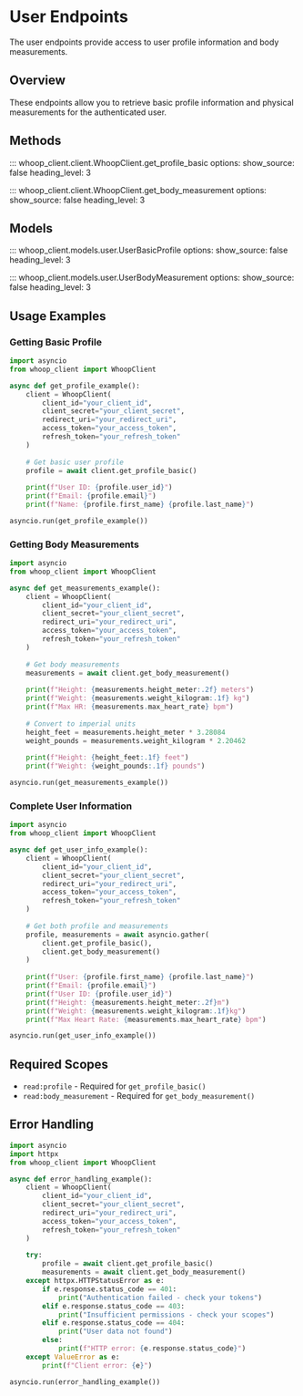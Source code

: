 # User Endpoints

The user endpoints provide access to user profile information and body measurements.

## Overview

These endpoints allow you to retrieve basic profile information and physical measurements for the authenticated user.

## Methods

::: whoop_client.client.WhoopClient.get_profile_basic
    options:
        show_source: false
        heading_level: 3

::: whoop_client.client.WhoopClient.get_body_measurement
    options:
        show_source: false
        heading_level: 3

## Models

::: whoop_client.models.user.UserBasicProfile
    options:
        show_source: false
        heading_level: 3

::: whoop_client.models.user.UserBodyMeasurement
    options:
        show_source: false
        heading_level: 3

## Usage Examples

### Getting Basic Profile

```python
import asyncio
from whoop_client import WhoopClient

async def get_profile_example():
    client = WhoopClient(
        client_id="your_client_id",
        client_secret="your_client_secret",
        redirect_uri="your_redirect_uri",
        access_token="your_access_token",
        refresh_token="your_refresh_token"
    )
    
    # Get basic user profile
    profile = await client.get_profile_basic()
    
    print(f"User ID: {profile.user_id}")
    print(f"Email: {profile.email}")
    print(f"Name: {profile.first_name} {profile.last_name}")

asyncio.run(get_profile_example())
```

### Getting Body Measurements

```python
import asyncio
from whoop_client import WhoopClient

async def get_measurements_example():
    client = WhoopClient(
        client_id="your_client_id",
        client_secret="your_client_secret",
        redirect_uri="your_redirect_uri",
        access_token="your_access_token",
        refresh_token="your_refresh_token"
    )
    
    # Get body measurements
    measurements = await client.get_body_measurement()
    
    print(f"Height: {measurements.height_meter:.2f} meters")
    print(f"Weight: {measurements.weight_kilogram:.1f} kg")
    print(f"Max HR: {measurements.max_heart_rate} bpm")
    
    # Convert to imperial units
    height_feet = measurements.height_meter * 3.28084
    weight_pounds = measurements.weight_kilogram * 2.20462
    
    print(f"Height: {height_feet:.1f} feet")
    print(f"Weight: {weight_pounds:.1f} pounds")

asyncio.run(get_measurements_example())
```

### Complete User Information

```python
import asyncio
from whoop_client import WhoopClient

async def get_user_info_example():
    client = WhoopClient(
        client_id="your_client_id",
        client_secret="your_client_secret",
        redirect_uri="your_redirect_uri",
        access_token="your_access_token",
        refresh_token="your_refresh_token"
    )
    
    # Get both profile and measurements
    profile, measurements = await asyncio.gather(
        client.get_profile_basic(),
        client.get_body_measurement()
    )
    
    print(f"User: {profile.first_name} {profile.last_name}")
    print(f"Email: {profile.email}")
    print(f"User ID: {profile.user_id}")
    print(f"Height: {measurements.height_meter:.2f}m")
    print(f"Weight: {measurements.weight_kilogram:.1f}kg")
    print(f"Max Heart Rate: {measurements.max_heart_rate} bpm")

asyncio.run(get_user_info_example())
```

## Required Scopes

- `read:profile` - Required for `get_profile_basic()`
- `read:body_measurement` - Required for `get_body_measurement()`

## Error Handling

```python
import asyncio
import httpx
from whoop_client import WhoopClient

async def error_handling_example():
    client = WhoopClient(
        client_id="your_client_id",
        client_secret="your_client_secret",
        redirect_uri="your_redirect_uri",
        access_token="your_access_token",
        refresh_token="your_refresh_token"
    )
    
    try:
        profile = await client.get_profile_basic()
        measurements = await client.get_body_measurement()
    except httpx.HTTPStatusError as e:
        if e.response.status_code == 401:
            print("Authentication failed - check your tokens")
        elif e.response.status_code == 403:
            print("Insufficient permissions - check your scopes")
        elif e.response.status_code == 404:
            print("User data not found")
        else:
            print(f"HTTP error: {e.response.status_code}")
    except ValueError as e:
        print(f"Client error: {e}")

asyncio.run(error_handling_example())
```